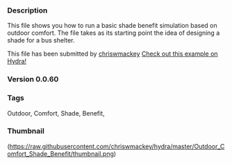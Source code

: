 ### Description 
This file shows you how to run a basic shade benefit simulation based on outdoor comfort.
The file takes as its starting point the idea of designing a shade for a bus shelter.

This file has been submitted by [chriswmackey](https://github.com/chriswmackey)
[Check out this example on Hydra!](http://hydrashare.github.io/hydra/viewer?owner=chriswmackey&description=Outdoor_Comfort_Shade_Benefit)
### Version 0.0.60
### Tags 
Outdoor, Comfort, Shade, Benefit, 
### Thumbnail 
(https://raw.githubusercontent.com/chriswmackey/hydra/master/Outdoor_Comfort_Shade_Benefit/thumbnail.png)
